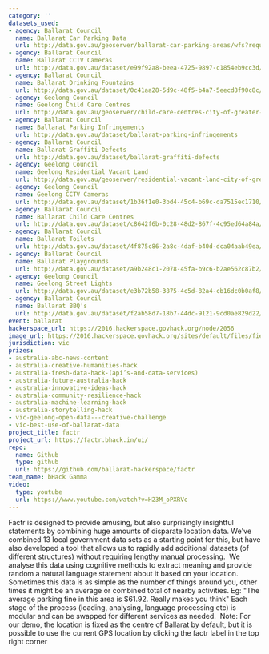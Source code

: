 ```yaml
---
category: ''
datasets_used:
- agency: Ballarat Council
  name: Ballarat Car Parking Data
  url: http://data.gov.au/geoserver/ballarat-car-parking-areas/wfs?request=GetFeature&typeName=eb670c53_1fbc_4ca5_9ffd_4e336fdb0763&outputFormat=csv
- agency: Ballarat Council
  name: Ballarat CCTV Cameras
  url: http://data.gov.au/dataset/e99f92a8-beea-4725-9897-c1854eb9cc3d/resource/e9e0a68d-1bc9-4f49-8df5-7528d2129100/download/cctv.csv
- agency: Ballarat Council
  name: Ballarat Drinking Fountains
  url: http://data.gov.au/dataset/0c41aa28-5d9c-48f5-b4a7-5eecd8f90c8c/resource/a21e5855-747f-4631-8179-8604b2040e7f/download/BallaratDrinkingFountains.csv
- agency: Geelong Council
  name: Geelong Child Care Centres
  url: http://data.gov.au/geoserver/child-care-centres-city-of-greater-geelong/wfs?request=GetFeature&typeName=ckan_6a564f08_0dd0_4845_bd9c_eedb5d8071fa&outputFormat=csv
- agency: Ballarat Council
  name: Ballarat Parking Infringements
  url: http://data.gov.au/dataset/ballarat-parking-infringements
- agency: Ballarat Council
  name: Ballarat Graffiti Defects
  url: http://data.gov.au/dataset/ballarat-graffiti-defects
- agency: Geelong Council
  name: Geelong Residential Vacant Land
  url: http://data.gov.au/geoserver/residential-vacant-land-city-of-greater-geelong/wfs?request=GetFeature&typeName=ckan_46892a6f_eae7_46ef_9ad3_d022c33fa730&outputFormat=csv
- agency: Geelong Council
  name: Geelong CCTV Cameras
  url: http://data.gov.au/dataset/1b36f1e0-3bd4-45c4-b69c-da7515ec1710/resource/d433ed76-9f19-43c0-9687-71812307decb/download/CCTVcameralocation2.csv
- agency: Ballarat Council
  name: Ballarat Child Care Centres
  url: http://data.gov.au/dataset/c8642f6b-0c28-48d2-867f-4c95ed64a84a/resource/57b5b44c-a477-41c2-b3ba-dfb7f7047848/download/ballaratchildcarecentres.csv
- agency: Ballarat Council
  name: Ballarat Toilets
  url: http://data.gov.au/dataset/4f875c86-2a8c-4daf-b40d-dca04aab49ea/resource/76d31bf1-a106-4c24-b37f-dae17fc691bd/download/ballaratpublictoilets.csv
- agency: Ballarat Council
  name: Ballarat Playgrounds
  url: http://data.gov.au/dataset/a9b248c1-2078-45fa-b9c6-b2ae562c87b2/resource/f63ad2fa-9d7e-410e-a488-04219701af5d/download/BallaratPlaygrounds.csv
- agency: Geelong Council
  name: Geelong Street Lights
  url: http://data.gov.au/dataset/e3b72b58-3875-4c5d-82a4-cb16dc0b0af8/resource/41139bf8-6c28-48c2-a423-ca61a3b3da36/download/geelongstreetlights.csv
- agency: Ballarat Council
  name: Ballarat BBQ's
  url: http://data.gov.au/dataset/f2ab58d7-18b7-44dc-9121-9cd0ae829d22/resource/f01abfb8-ae42-44cc-a82c-d966649aa7d8/download/BallaratBBQs.csv
event: ballarat
hackerspace_url: https://2016.hackerspace.govhack.org/node/2056
image_url: https://2016.hackerspace.govhack.org/sites/default/files/field/image/bhacktest.png
jurisdiction: vic
prizes:
- australia-abc-news-content
- australia-creative-humanities-hack
- australia-fresh-data-hack-(api’s-and-data-services)
- australia-future-australia-hack
- australia-innovative-ideas-hack
- australia-community-resilience-hack
- australia-machine-learning-hack
- australia-storytelling-hack
- vic-geelong-open-data---creative-challenge
- vic-best-use-of-ballarat-data
project_title: factr
project_url: https://factr.bhack.in/ui/
repo:
  name: Github
  type: github
  url: https://github.com/ballarat-hackerspace/factr
team_name: bHack Gamma
video:
  type: youtube
  url: https://www.youtube.com/watch?v=H23M_oPXRVc
---
```


Factr is designed to provide amusing, but also surprisingly insightful statements by combining huge amounts of disparate location data. We've combined 13 local government data sets as a starting point for this, but have also developed a tool that allows us to rapidly add additional datasets (of different structures) without requiring lengthy manual processing. 
We analyse this data using cognitive methods to extract meaning and provide random a natural language statement about it based on your location. Sometimes this data is as simple as the number of things around you, other times it might be an average or combined total of nearby activities. Eg:
"The average parking fine in this area is $61.92. Really makes you think"
Each stage of the process (loading, analysing, language processing etc) is modular and can be swapped for different services as needed. 
Note: For our demo, the location is fixed as the centre of Ballarat by default, but it is possible to use the current GPS location by clicking the factr label in the top right corner